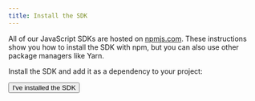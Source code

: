 ```yaml
---
title: Install the SDK
---
```


All of our JavaScript SDKs are hosted on [npmjs.com](https://www.npmjs.com). These instructions show you how to install the SDK with npm, but you can also use other package managers like Yarn.

Install the SDK and add it as a dependency to your project:

<StackSelector snippet="installsdk"/>

<button>I've installed the SDK</button>